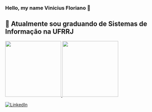 ### Hello, my name Vinicius Floriano 👋

## 🤖 Atualmente sou graduando de Sistemas de Informação na UFRRJ


<div>
  <a href="https://github.com/vjnnxx">
  <img height="180em" src="https://github-readme-stats.vercel.app/api?username=vjnnxx&show_icons=true&theme=midnight-purple"/>
  <img height="180em" src="https://github-readme-stats.vercel.app/api/top-langs/?username=vjnnxx&layout=&theme=aura_dark"/>
</div>
  
  
[![LinkedIn](https://img.shields.io/badge/-LinkedIn-0d0D0D?style=for-the-badge&labelColor=0D0D0D&logo=Linkedin&Color=white)](https://www.linkedin.com/in/vinicius-vieira-781195183/)


<!--
**vjnnxx/vjnnxx** is a ✨ _special_ ✨ repository because its `README.md` (this file) appears on your GitHub profile.

Here are some ideas to get you started:

- 🔭 I’m currently working on ...
- 🌱 I’m currently learning ...
- 👯 I’m looking to collaborate on ...
- 🤔 I’m looking for help with ...
- 💬 Ask me about ...
- 📫 How to reach me: ...
- 😄 Pronouns: ...
- ⚡ Fun fact: ...
-->
